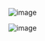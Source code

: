 ![image](https://github.com/user-attachments/assets/8f2c25c0-b97d-47ed-a7bc-0c887b17ad22)

![image](https://github.com/user-attachments/assets/411d976f-fc08-4a80-9ca1-f81d75cf742b)



